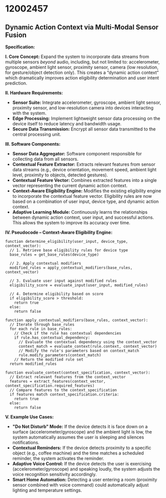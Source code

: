 # 12002457

## Dynamic Action Context via Multi-Modal Sensor Fusion

**Specification:**

**I. Core Concept:** Expand the system to incorporate data streams from multiple sensors *beyond* audio, including, but not limited to: accelerometer, gyroscope, ambient light sensor, proximity sensor, camera (low resolution, for gesture/object detection only). This creates a “dynamic action context” which dramatically improves action eligibility determination and user intent prediction.

**II. Hardware Requirements:**

*   **Sensor Suite:** Integrate accelerometer, gyroscope, ambient light sensor, proximity sensor, and low-resolution camera into devices interacting with the system.
*   **Edge Processing:** Implement lightweight sensor data processing on the device itself to reduce latency and bandwidth usage.
*   **Secure Data Transmission:** Encrypt all sensor data transmitted to the central processing unit.

**III. Software Components:**

*   **Sensor Data Aggregator:** Software component responsible for collecting data from all sensors.
*   **Contextual Feature Extractor:** Extracts relevant features from sensor data streams (e.g., device orientation, movement speed, ambient light level, proximity to objects, detected gestures).
*   **Contextual Feature Vector:** Combines extracted features into a single vector representing the current dynamic action context.
*   **Context-Aware Eligibility Engine:** Modifies the existing eligibility engine to incorporate the contextual feature vector. Eligibility rules are now based on a combination of user input, device type, and dynamic action context.
*   **Adaptive Learning Module:** Continuously learns the relationships between dynamic action context, user input, and successful actions. This allows the system to improve its accuracy over time.

**IV. Pseudocode – Context-Aware Eligibility Engine:**

```
function determine_eligibility(user_input, device_type, context_vector):
  // 1. Retrieve base eligibility rules for device type
  base_rules = get_base_rules(device_type)

  // 2. Apply contextual modifiers
  modified_rules = apply_contextual_modifiers(base_rules, context_vector)

  // 3. Evaluate user input against modified rules
  eligibility_score = evaluate_input(user_input, modified_rules)

  // 4. Determine eligibility based on score
  if eligibility_score > threshold:
    return true
  else:
    return false

function apply_contextual_modifiers(base_rules, context_vector):
  // Iterate through base_rules
  for each rule in base_rules:
    // Check if the rule has contextual dependencies
    if rule.has_contextual_dependency:
      // Evaluate the contextual dependency using the context_vector
      context_match = evaluate_context(rule.context, context_vector)
      // Modify the rule's parameters based on context_match
      rule.modify_parameters(context_match)
    // Return the modified rule set
  return modified_rules

function evaluate_context(context_specification, context_vector):
  // Extract relevant features from the context_vector
  features = extract_features(context_vector, context_specification.required_features)
  // Compare features to the context_specification
  if features match context_specification.criteria:
    return true
  else:
    return false
```

**V. Example Use Cases:**

*   **"Do Not Disturb" Mode:** If the device detects it is face down on a surface (accelerometer/gyroscope) and the ambient light is low, the system automatically assumes the user is sleeping and silences notifications.
*   **Contextual Reminders:** If the device detects proximity to a specific object (e.g., coffee machine) and the time matches a scheduled reminder, the system activates the reminder.
*   **Adaptive Voice Control:** If the device detects the user is exercising (accelerometer/gyroscope) and speaking loudly, the system adjusts the voice recognition sensitivity accordingly.
*   **Smart Home Automation:** Detecting a user entering a room (proximity sensor combined with voice command) could automatically adjust lighting and temperature settings.